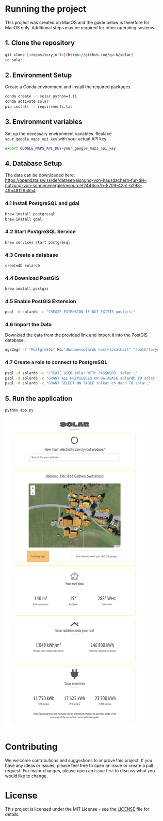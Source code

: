 # Running the project
This project was created on MacOS and the guide below is therefore for MacOS only. Additional steps may be required for other operating systems.

## 1. Clone the repository
``` bash
git clone [<repository_url>](https://github.com/qu-b/solar)
cd solar
```
## 2. Environment Setup
Create a Conda environment and install the required packages.
``` bash
conda create -n solar python=3.11
conda activate solar
pip install -r requirements.txt
```
## 3. Environment variables
Set up the necessary environment variables. Replace `your_google_maps_api_key` with your actual API key.
``` bash
export GOOGLE_MAPS_API_KEY=your_google_maps_api_key
```

## 4. Database Setup

The data can be downloaded here: https://opendata.swiss/de/dataset/eignung-von-hausdachern-fur-die-nutzung-von-sonnenenergie/resource/2446ce7b-8709-42a1-b293-49b48129a5b4

### 4.1 Install PostgreSQL and gdal
```bash
brew install postgresql
brew install gdal
```

### 4.2 Start PostgreSQL Service
```bash
brew services start postgresql
```

### 4.3 Create a database
```bash
createdb solardb
```
### 4.4 Download PostGIS
```bash
brew install postgis
```

### 4.5 Enable PostGIS Extension
```bash
psql -d solardb -c "CREATE EXTENSION IF NOT EXISTS postgis;"
```

### 4.6 Import the Data
Download the data from the provided link and import it into the PostGIS database.

```bash
ogr2ogr -f "PostgreSQL" PG:"dbname=solardb host=localhost" "/path/to/your/SOLKAT_DACH.gpkg"
```

### 4.7 Create a role to connect to PostgreSQL
```bash
psql -d solardb -c "CREATE USER solar WITH PASSWORD 'solar';"
psql -d solardb -c "GRANT ALL PRIVILEGES ON DATABASE solardb TO solar;"
psql -d solardb -c "GRANT SELECT ON TABLE solkat_ch_dach TO solar;"
```

## 5. Run the application
``` bash
python app.py
```

![Screenshot of the app](/solar-app.png)

# Contributing
We welcome contributions and suggestions to improve this project. If you have any ideas or issues, please feel free to open an issue or create a pull request. For major changes, please open an issue first to discuss what you would like to change.


# License
This project is licensed under the MIT License - see the [LICENSE](LICENSE) file for details.
